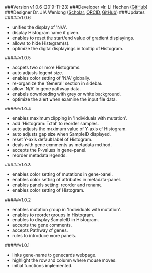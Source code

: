 ###Version
v1.0.6 (2019-11-23)
###Developer
Mr. LI Hechen (<a href="https://github.com/lhc70000" target="_blank">GitHub</a>)
###Designer
Dr. JIA Wenlong (<a href="https://scholar.google.com.hk/citations?user=eupQCQEAAAAJ" target="_blank">Scholar</a>, <a href="https://orcid.org/0000-0002-7136-9919" target="_blank">ORCID</a>, <a href="https://github.com/Nobel-Justin" target="_blank">GitHub</a>)
###Updates
#####v1.0.6
   - unifies the display of 'N/A'.
   - display Histogram name if given.
   - enables to reset the start/end value of gradient displayings.
   - allows to hide Histogram(s).
   - optimize the digital displayings in tooltip of Histogram.

#####v1.0.5
   - accpets two or more Histograms.
   - auto adjusts legend size.
   - enables color setting of 'N/A' globally.
   - re-organize the 'General' section in sidebar.
   - allow 'N/A' in gene pathway data.
   - enabels downloading with grey or white background.
   - optimize the alert when examine the input file data.

#####v1.0.4
   - enables maximum clipping in 'Individuals with mutation'.
   - add 'Histogram: Total' to reorder samples.
   - auto adjusts the maximum value of Y-axis of Histogram.
   - auto adjusts gap size when SampleID displayed.
   - reset Y-axis default label of Histogram.
   - deals with gene comments as metadata method.
   - accepts the P-values in gene-panel.
   - reorder metadata legends.

#####v1.0.3
   - enables color setting of mutations in gene-panel.
   - enables color setting of attributes in metadata-panel.
   - enables panels setting: reorder and rename.
   - enables color setting of Histogram.

#####v1.0.2
   - enables mutation group in 'Individuals with mutation'.
   - enables to reorder groups in Histogram.
   - enables to display SampleID in Histogram.
   - accepts the gene comments.
   - accepts Pathway of genes.
   - rules to introduce more panels.

#####v1.0.1
   - links gene-name to genecards webpage.
   - highlight the row and column where mouse moves.
   - initial functions implemented.
